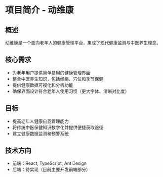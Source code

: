 # 项目简介 - 动维康

## 概述
动维康是一个面向老年人的健康管理平台，集成了现代健康监测与中医养生理念。

## 核心需求
- 为老年用户提供简单易用的健康管理界面
- 整合中医养生知识，包括经络、穴位和季节保健
- 提供健康数据可视化和分析功能
- 确保界面设计符合老年人使用习惯（更大字体、清晰对比度）

## 目标
- 提高老年人健康自我管理能力
- 将传统中医保健知识数字化并提供便捷获取途径
- 建立健康数据监测和预警系统

## 技术方向
- 前端：React, TypeScript, Ant Design
- 后端：待实现（目前主要开发前端部分） 